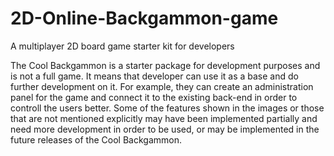 # 2D-Online-Backgammon-game
A multiplayer 2D board game starter kit for developers

The Cool Backgammon is a starter package for development purposes and is not a full game. It means that developer can use it as a base and do further development on it. For example, they can create an administration panel for the game and connect it to the existing back-end in order to controll the users better.
Some of the features shown in the images or those that are not mentioned explicitly may have been implemented partially and need more development in order to be used, or may be implemented in the future releases of the Cool Backgammon.

